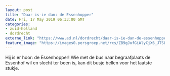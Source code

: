 ```yaml
---
layout: post
title: "Daar is-ie dan: de Essenhopper"
date: Fri, 17 May 2019 06:33:00 GMT
categories: 
- zuid-holland 
- dordrecht 
externe_link: "https://www.ad.nl/dordrecht/daar-is-ie-dan-de-essenhopper~aea89324/"
feature_image: "https://images0.persgroep.net/rcs/ZB9gJufGiWlyCjX6_JTSLI7rE_M/diocontent/148521249/_fitwidth/400/?appId=21791a8992982cd8da851550a453bd7f&quality=0.7"
---
```


Hij is er hoor: de Essenhopper! Wie met de bus naar begraafplaats de Essenhof wil en slecht ter been is, kan dit busje bellen voor het laatste stukje.

